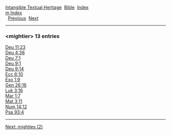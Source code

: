 [Intangible Textual Heritage](../../index)  [Bible](../index) 
[Index](index)   
[m Index](_m_)  
  [Previous](c07411)  [Next](c07413) 

------------------------------------------------------------------------

### &lt;mightier&gt; 13 entries

[Deu 11:23](../kjv/deu011.htm#023)  
[Deu 4:38](../kjv/deu004.htm#038)  
[Deu 7:1](../kjv/deu007.htm#001)  
[Deu 9:1](../kjv/deu009.htm#001)  
[Deu 9:14](../kjv/deu009.htm#014)  
[Ecc 6:10](../kjv/ecc006.htm#010)  
[Exo 1:9](../kjv/exo001.htm#009)  
[Gen 26:16](../kjv/gen026.htm#016)  
[Luk 3:16](../kjv/luk003.htm#016)  
[Mar 1:7](../kjv/mar001.htm#007)  
[Mat 3:11](../kjv/mat003.htm#011)  
[Num 14:12](../kjv/num014.htm#012)  
[Psa 93:4](../kjv/psa093.htm#004)  

------------------------------------------------------------------------

[Next: mighties (2)](c07413)
